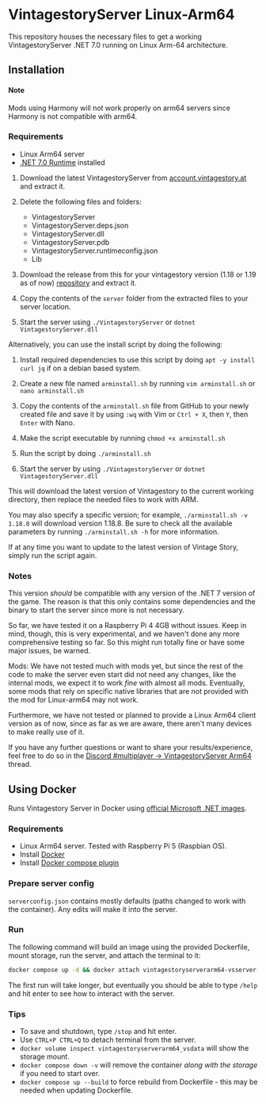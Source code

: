 # VintagestoryServer Linux-Arm64

This repository houses the necessary files to get a working VintagestoryServer .NET 7.0 running on Linux Arm-64 architecture.

## Installation

#### Note
Mods using Harmony will not work properly on arm64 servers since Harmony is not compatible with arm64.

### Requirements
- Linux Arm64 server
- [.NET 7.0 Runtime](https://dotnet.microsoft.com/en-us/download/dotnet/7.0) installed

1. Download the latest VintagestoryServer from [account.vintagestory.at](https://account.vintagestory.at/) and extract it.
2. Delete the following files and folders:
   - VintagestoryServer
   - VintagestoryServer.deps.json
   - VintagestoryServer.dll
   - VintagestoryServer.pdb
   - VintagestoryServer.runtimeconfig.json
   - Lib

3. Download the release from this for your vintagestory version (1.18 or 1.19 as of now) [repository](https://github.com/anegostudios/VintagestoryServerArm64/releases) and extract it.

4. Copy the contents of the `server` folder from the extracted files to your server location.

5. Start the server using `./VintagestoryServer` or `dotnet VintagestoryServer.dll`

Alternatively, you can use the install script by doing the following:
1. Install required dependencies to use this script by doing `apt -y install curl jq` if on a debian based system. 

2. Create a new file named `arminstall.sh` by running `vim arminstall.sh` or `nano arminstall.sh`

3. Copy the contents of the `arminstall.sh` file from GitHub to your newly created file and save it by using `:wq` with Vim or `Ctrl + X`, then `Y`, then `Enter` with Nano.

4. Make the script executable by running `chmod +x arminstall.sh`

5. Run the script by doing `./arminstall.sh`

6. Start the server by using `./VintagestoryServer` or `dotnet VintagestoryServer.dll`

This will download the latest version of Vintagestory to the current working directory, then replace the needed files to work with ARM.

You may also specify a specific version; for example, `./arminstall.sh -v 1.18.8` will download version 1.18.8. Be sure to check all the available parameters by running `./arminstall.sh -h` for more information.

If at any time you want to update to the latest version of Vintage Story, simply run the script again.

### Notes
This version *should* be compatible with any version of the .NET 7 version of the game. The reason is that this only contains some dependencies and the binary to start the server since more is not necessary.

So far, we have tested it on a Raspberry Pi 4 4GB without issues. Keep in mind, though, this is very experimental, and we haven't done any more comprehensive testing so far. So this might run totally fine or have some major issues, be warned.

Mods: We have not tested much with mods yet, but since the rest of the code to make the server even start did not need any changes, like the internal mods, we expect it to work *fine* with almost all mods. Eventually, some mods that rely on specific native libraries that are not provided with the mod for Linux-arm64 may not work.

Furthermore, we have not tested or planned to provide a Linux Arm64 client version as of now, since as far as we are aware, there aren't many devices to make really use of it.

If you have any further questions or want to share your results/experience, feel free to do so in the [Discord #multiplayer -> VintagestoryServer Arm64](https://discord.com/channels/302152934249070593/1128220205181587516) thread.


## Using Docker

Runs Vintagestory Server in Docker using [official Microsoft .NET images](https://learn.microsoft.com/en-us/dotnet/core/docker/introduction).

### Requirements
- Linux Arm64 server. Tested with Raspberry Pi 5 (Raspbian OS).
- Install [Docker](https://www.docker.com/get-started/)
- Install [Docker compose plugin](https://docs.docker.com/compose/install/linux/#install-using-the-repository)

### Prepare server config
`serverconfig.json` contains mostly defaults (paths changed to work with the container). Any edits will make it into the server.

### Run
The following command will build an image using the provided Dockerfile, mount storage, run the server, and attach the terminal to it:
```bash
docker compose up -d && docker attach vintagestoryserverarm64-vsserver-1
```

The first run will take longer, but eventually you should be able to type `/help` and hit enter to see how to interact with the server.

### Tips

* To save and shutdown, type `/stop` and hit enter.
* Use `CTRL+P CTRL+Q` to detach terminal from the server.
* `docker volume inspect vintagestoryserverarm64_vsdata` will show the storage mount.
* `docker compose down -v` will remove the container _along with the storage_ if you need to start over.
* `docker compose up --build` to force rebuild from Dockerfile - this may be needed when updating Dockerfile.
